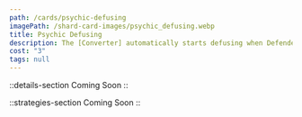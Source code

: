 ```yaml
---
path: /cards/psychic-defusing
imagePath: /shard-card-images/psychic_defusing.webp
title: Psychic Defusing
description: The [Converter] automatically starts defusing when Defenders are nearby.
cost: "3"
tags: null
---
```


::details-section
Coming Soon
::

::strategies-section
Coming Soon
::
